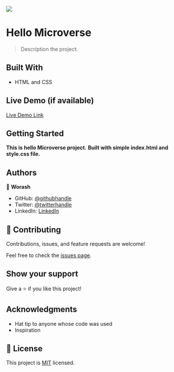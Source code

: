 ![](https://img.shields.io/badge/Microverse-blueviolet)

# Hello Microverse

> Description the project.

## Built With

- HTML and CSS


## Live Demo (if available)

[Live Demo Link](https://livedemo.com)


## Getting Started

**This is hello Microverse project.**
**Built with simple index.html and style.css file.**







## Authors

👤 **Worash**

- GitHub: [@githubhandle](https://github.com/worashf)
- Twitter: [@twitterhandle](https://twitter.com/WorashAboche)
- LinkedIn: [LinkedIn](https://www.linkedin.com/in/worash-abocherugn-a02219154/)



## 🤝 Contributing

Contributions, issues, and feature requests are welcome!

Feel free to check the [issues page](../../issues/).

## Show your support

Give a ⭐️ if you like this project!

## Acknowledgments

- Hat tip to anyone whose code was used
- Inspiration


## 📝 License

This project is [MIT](./MIT.md) licensed.